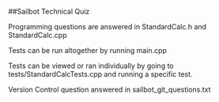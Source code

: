 ##Sailbot Technical Quiz

Programming questions are answered in StandardCalc.h and StandardCalc.cpp

Tests can be run altogether by running main.cpp

Tests can be viewed or ran individually by going to tests/StandardCalcTests.cpp and running
a specific test.

Version Control question answered in sailbot_git_questions.txt